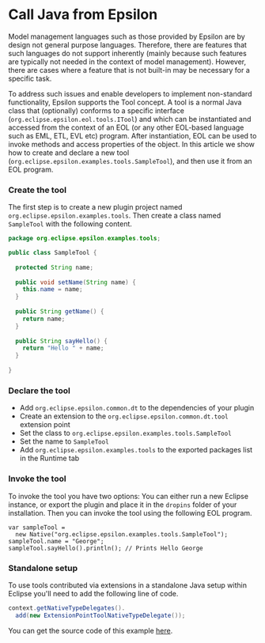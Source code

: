 # Call Java from Epsilon

Model management languages such as those provided by Epsilon are by design not general purpose languages. Therefore, there are features that such languages do not support inherently (mainly because such features are typically not needed in the context of model management). However, there are cases where a feature that is not built-in may be necessary for a specific task. 

To address such issues and enable developers to implement non-standard functionality, Epsilon supports the Tool concept. A tool is a normal Java class that (optionally) conforms to a specific interface (`org.eclipse.epsilon.eol.tools.ITool`) and which can be instantiated and accessed from the context of an EOL (or any other EOL-based language such as EML, ETL, EVL etc) program. After instantiation, EOL can be used to invoke methods and access properties of the object. In this article we show how to create and declare a new tool (`org.eclipse.epsilon.examples.tools.SampleTool`), and then use it from an EOL program.

### Create the tool

The first step is to create a new plugin project named `org.eclipse.epsilon.examples.tools`. Then create a class named `SampleTool` with the following content.

```java
package org.eclipse.epsilon.examples.tools;

public class SampleTool {
  
  protected String name;
  
  public void setName(String name) {
    this.name = name;
  }
  
  public String getName() {
    return name;
  }
  
  public String sayHello() {
    return "Hello " + name;
  }
  
}
```

### Declare the tool

-   Add `org.eclipse.epsilon.common.dt` to the dependencies of your plugin
-   Create an extension to the `org.eclipse.epsilon.common.dt.tool`
extension point
-   Set the class to `org.eclipse.epsilon.examples.tools.SampleTool`
-   Set the name to `SampleTool`
-   Add `org.eclipse.epsilon.examples.tools` to the exported packages list in the Runtime tab

### Invoke the tool

To invoke the tool you have two options: You can either run a new Eclipse instance, or export the plugin and place it in the `dropins` folder of your installation. Then you can invoke the tool using the following EOL program.

```eol
var sampleTool = 
  new Native("org.eclipse.epsilon.examples.tools.SampleTool");
sampleTool.name = "George";
sampleTool.sayHello().println(); // Prints Hello George
```

### Standalone setup

To use tools contributed via extensions in a standalone Java setup within Eclipse you'll need to add the following line of code.

```java
context.getNativeTypeDelegates().
  add(new ExtensionPointToolNativeTypeDelegate());
```

You can get the source code of this example
[here](https://git.eclipse.org/c/epsilon/org.eclipse.epsilon.git/tree/examples/org.eclipse.epsilon.examples.tools).
